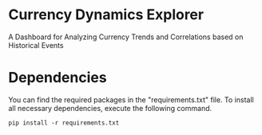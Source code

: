 # Currency Dynamics Explorer
A Dashboard for Analyzing Currency Trends and Correlations based on Historical Events

# Dependencies
You can find the required packages in the "requirements.txt" file. To install all necessary dependencies, execute the following command.
```
pip install -r requirements.txt
```